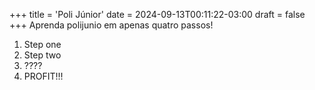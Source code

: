 +++
title = 'Poli Júnior'
date = 2024-09-13T00:11:22-03:00
draft = false
+++
 Aprenda polijunio em apenas quatro passos!

1. Step one
2. Step two
3. ????
4. PROFIT!!!